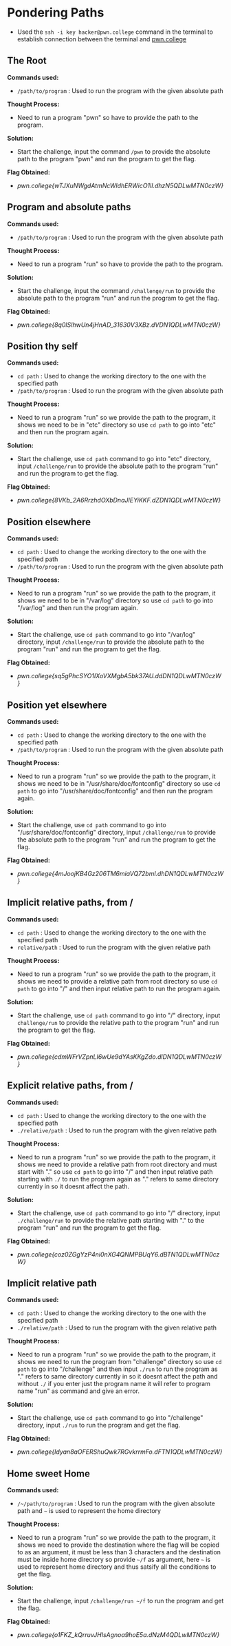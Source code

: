 # Pondering Paths  
- Used the `ssh -i key hacker@pwn.college` command in the terminal to establish connection between the terminal and [pwn.college](https://pwn.college/)

## The Root
**Commands used:**
- `/path/to/program`  : Used to run the program with the given absolute path

**Thought Process:**
- Need to run a program "pwn" so have to provide the path to the program.  

**Solution:**
- Start the challenge, input the command `/pwn` to provide the absolute path to the program "pwn" and run the program to get the flag.  

**Flag Obtained:**
- *pwn.college{wTJXuNWgdAtmNcWldhERWicO1lI.dhzN5QDLwMTN0czW}* 

## Program and absolute paths
**Commands used:**
- `/path/to/program`  : Used to run the program with the given absolute path 

**Thought Process:**
- Need to run a program "run" so have to provide the path to the program.  

**Solution:**
- Start the challenge, input the command `/challenge/run` to provide the absolute path to the program "run" and run the program to get the flag.  

**Flag Obtained:**
- *pwn.college{8q0lSIhwUn4jHnAD_31630V3XBz.dVDN1QDLwMTN0czW}* 

## Position thy self
**Commands used:**
- `cd path`           : Used to change the working directory to the one with the specified path
- `/path/to/program`  : Used to run the program with the given absolute path

**Thought Process:**
- Need to run a program "run" so we provide the path to the program, it shows we need to be in "etc" directory so use `cd path` to go into "etc" and then run the program again.    

**Solution:**
- Start the challenge, use `cd path` command to go into "etc" directory, input `/challenge/run` to provide the absolute path to the program "run" and run the program to get the flag.  

**Flag Obtained:**
- *pwn.college{8VKb_2A6RrzhdOXbDnaJIEYiKKF.dZDN1QDLwMTN0czW}* 

## Position elsewhere
**Commands used:**
- `cd path`           : Used to change the working directory to the one with the specified path
- `/path/to/program`  : Used to run the program with the given absolute path

**Thought Process:**
- Need to run a program "run" so we provide the path to the program, it shows we need to be in "/var/log" directory so use `cd path` to go into "/var/log" and then run the program again.  

**Solution:**
- Start the challenge, use `cd path` command to go into "/var/log" directory, input `/challenge/run` to provide the absolute path to the program "run" and run the program to get the flag.  

**Flag Obtained:**
- *pwn.college{sq5gPhcSYO1IXoVXMgbA5bk37AU.ddDN1QDLwMTN0czW}* 

## Position yet elsewhere
**Commands used:**
- `cd path`           : Used to change the working directory to the one with the specified path
- `/path/to/program`  : Used to run the program with the given absolute path

**Thought Process:**
- Need to run a program "run" so we provide the path to the program, it shows we need to be in "/usr/share/doc/fontconfig" directory so use `cd path` to go into "/usr/share/doc/fontconfig" and then run the program again.  

**Solution:**
- Start the challenge, use `cd path` command to go into "/usr/share/doc/fontconfig" directory, input `/challenge/run` to provide the absolute path to the program "run" and run the program to get the flag.  

**Flag Obtained:**
- *pwn.college{4mJoojKB4Gz206TM6miaVQ72bml.dhDN1QDLwMTN0czW}* 

## Implicit relative paths, from /
**Commands used:**
- `cd path`        : Used to change the working directory to the one with the specified path
- `relative/path`  : Used to run the program with the given relative path

**Thought Process:**
- Need to run a program "run" so we provide the path to the program, it shows we need to provide a relative path from root directory so use `cd path` to go into "/" and then input relative path to run the program again.  

**Solution:**
- Start the challenge, use `cd path` command to go into "/" directory, input `challenge/run` to provide the relative path to the program "run" and run the program to get the flag.  

**Flag Obtained:**
- *pwn.college{cdmWFrVZpnLI6wUe9dYAsKKgZdo.dlDN1QDLwMTN0czW}* 

## Explicit relative paths, from /
**Commands used:**
- `cd path`          : Used to change the working directory to the one with the specified path
- `./relative/path`  : Used to run the program with the given relative path

**Thought Process:**
- Need to run a program "run" so we provide the path to the program, it shows we need to provide a relative path from root directory and must start with "." so use `cd path` to go into "/" and then input relative path starting with `./` to run the program again as "." refers to same directory currently in so it doesnt affect the path.  

**Solution:**
- Start the challenge, use `cd path` command to go into "/" directory, input `./challenge/run` to provide the relative path starting with "." to the program "run" and run the program to get the flag.  

**Flag Obtained:**
- *pwn.college{coz0ZGgYzP4ni0nXG4QNMPBUqY6.dBTN1QDLwMTN0czW}* 

## Implicit relative path
**Commands used:**
- `cd path`          : Used to change the working directory to the one with the specified path
- `./relative/path`  : Used to run the program with the given relative path

**Thought Process:**
- Need to run a program "run" so we provide the path to the program, it shows we need to run the program from "challenge" directory so use `cd path` to go into "/challenge" and then input `./run` to run the program as "." refers to same directory currently in so it doesnt affect the path and without `./` if you enter just the program name it will refer to program name "run" as command and give an error.  

**Solution:**
- Start the challenge, use `cd path` command to go into "/challenge" directory, input `./run` to run the program and get the flag.  

**Flag Obtained:**
- *pwn.college{Idyan8aOFERShuQwk7RGvkrrmFo.dFTN1QDLwMTN0czW}* 

## Home sweet Home
**Commands used:**
- `/~/path/to/program`  : Used to run the program with the given absolute path and `~` is used to represent the home directory

**Thought Process:**
- Need to run a program "run" so we provide the path to the program, it shows we need to provide the destination where the flag will be copied to as an argument, it must be less than 3 characters and the destination must be inside home directory so provide `~/f` as argument, here `~` is used to represent home directory and thus satsify all the conditions to get the flag.  

**Solution:**
- Start the challenge, input `/challenge/run ~/f` to run the program and get the flag.  

**Flag Obtained:**
- *pwn.college{o1FKZ_kQrruvJHIsAgnoa9hoE5a.dNzM4QDLwMTN0czW}* 
